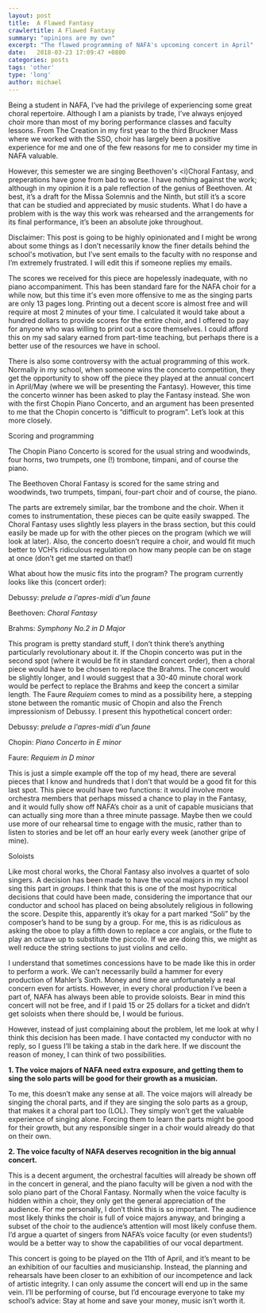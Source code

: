 ```yaml
---
layout: post
title:  A Flawed Fantasy 
crawlertitle: A Flawed Fantasy 
summary: "opinions are my own"
excerpt: "The flawed programming of NAFA's upcoming concert in April"
date:   2018-03-23 17:09:47 +0800
categories: posts
tags: 'other'
type: 'long'
author: michael
---
```


Being a student in NAFA, I’ve had the privilege of experiencing some great choral repertoire. Although I am a pianists by trade, I’ve always enjoyed choir more than most of my boring performance classes and faculty lessons. From The Creation in my first year to the third Bruckner Mass where we worked with the SSO, choir has largely been a positive experience for me and one of the few reasons for me to consider my time in NAFA valuable.

However, this semester we are singing Beethoven's <i)Choral Fantasy</i>, and preperations have gone from bad to worse. I have nothing against the work; although in my opinion it is a pale reflection of the genius of Beethoven. At best, it’s a draft for the Missa Solemnis and the Ninth, but still it’s a score that can be studied and appreciated by music students. What I do have a problem with is the way this work was rehearsed and the arrangements for its final performance, it’s been an absolute joke throughout. 

Disclaimer: This post is going to be highly opinionated and I might be wrong about some things as I don’t necessarily know the finer details behind the school's motivation, but I’ve sent emails to the faculty with no response and I’m extremely frustrated. I will edit this if someone replies my emails.

The scores we received for this piece are hopelessly inadequate, with no piano accompaniment. This has been standard fare for the NAFA choir for a while now, but this time it's even more offensive to me as the singing parts are only 13 pages long. Printing out a decent score is almost free and will require at most 2 minutes of your time. I calculated it would take about a hundred dollars to provide scores for the entire choir, and I offered to pay for anyone who was willing to print out a score themselves. I could afford this on my sad salary earned from part-time teaching, but perhaps there is a better use of the resources we have in school.

There is also some controversy with the actual programming of this work. Normally in my school, when someone wins the concerto competition, they get the opportunity to show off the piece they played at the annual concert in April/May (where we will be presenting the Fantasy). However, this time the concerto winner has been asked to play the Fantasy instead. She won with the first Chopin Piano Concerto, and an argument has been presented to me that the Chopin concerto is “difficult to program”. Let’s look at this more closely.

<div class="header">Scoring and programming</div>

The Chopin Piano Concerto is scored for the usual string and woodwinds, four horns, two trumpets, one (!) trombone, timpani, and of course the piano.

The Beethoven Choral Fantasy is scored for the same string and woodwinds, two trumpets, timpani, four-part choir and of course, the piano.

The parts are extremely similar, bar the trombone and the choir. When it comes to instrumentation, these pieces can be quite easily swapped. The Choral Fantasy uses slightly less players in the brass section, but this could easily be made up for with the other pieces on the program (which we will look at later). Also, the concerto doesn’t require a choir, and would fit much better to VCH’s ridiculous regulation on how many people can be on stage at once (don’t get me started on that!)

What about how the music fits into the program? The program currently looks like this (concert order):

Debussy: <i>prelude a l'apres-midi d'un faune</i>

Beethoven: <i>Choral Fantasy</i>

Brahms: <i>Symphony No.2 in D Major</i>

This program is pretty standard stuff, I don’t think there’s anything particularly revolutionary about it. If the Chopin concerto was put in the second spot (where it would be fit in standard concert order), then a choral piece would have to be chosen to replace the Brahms.  The concert would be slightly longer, and I would suggest that a 30-40 minute choral work would be perfect to replace the Brahms and keep the concert a similar length. The Faure <i>Requiem</i> comes to mind as a possibility here, a stepping stone between the romantic music of Chopin and also the French impressionism of Debussy. I present this hypothetical concert order:

Debussy: <i>prelude a l'apres-midi d'un faune</i>

Chopin: <i>Piano Concerto in E minor</i>

Faure: <i>Requiem in D minor</i>

This is just a simple example off the top of my head, there are several pieces that I know and hundreds that I don’t that would be a good fit for this last spot. This piece would have two functions: it would involve more orchestra members that perhaps missed a chance to play in the Fantasy, and it would fully show off NAFA’s choir as a unit of capable musicians that can actually sing more than a three minute passage. Maybe then we could use more of our rehearsal time to engage with the music, rather than to listen to stories and be let off an hour early every week (another gripe of mine).

<div class="header">Soloists</div>

Like most choral works, the Choral Fantasy also involves a quartet of solo singers. A decision has been made to have the vocal majors in my school sing this part in <i>groups</i>. I think that this is one of the most hypocritical decisions that could have been made, considering the importance that our conductor and school has placed on being absolutely religious in following the score. Despite this, apparently it’s okay for a part marked “Soli” by the composer’s hand to be sung by a group. For me, this is as ridiculous as asking the oboe to play a fifth down to replace a cor anglais, or the flute to play an octave up to substitute the piccolo. If we are doing this, we might as well reduce the string sections to just violins and cello.

I understand that sometimes concessions have to be made like this in order to perform a work. We can’t necessarily build a hammer for every production of Mahler’s Sixth. Money and time are unfortunately a real concern even for artists. However, in every choral production I’ve been a part of, NAFA has always been able to provide soloists. Bear in mind this concert will not be free, and if I paid 15 or 25 dollars for a ticket and didn’t get soloists when there should be, I would be furious.

However, instead of just complaining about the problem, let me look at why I think this decision has been made. I have contacted my conductor with no reply, so I guess I’ll be taking a stab in the dark here. If we discount the reason of money, I can think of two possibilities.

<b>1. The voice majors of NAFA need extra exposure, and getting them to sing the solo parts will be good for their growth as a musician.</b>

To me, this doesn’t make any sense at all. The voice majors will already be singing the choral parts, and if they are singing the solo parts as a group, that makes it a choral part too (LOL). They simply won’t get the valuable experience of singing alone. Forcing them to learn the parts might be good for their growth, but any responsible singer in a choir would already do that on their own.

<b>2. The voice faculty of NAFA deserves recognition in the big annual concert.</b>

This is a decent argument, the orchestral faculties will already be shown off in the concert in general, and the piano faculty will be given a nod with the solo piano part of the Choral Fantasy. Normally when the voice faculty is hidden within a choir, they only get the general appreciation of the audience. For me personally, I don’t think this is so important. The audience most likely thinks the choir is full of voice majors anyway, and bringing a subset of the choir to the audience’s attention will most likely confuse them. I’d argue a quartet of singers from NAFA’s voice faculty (or even students!) would be a better way to show the capabilities of our vocal department.

This concert is going to be played on the 11th of April, and it’s meant to be an exhibition of our faculties and musicianship. Instead, the planning and rehearsals have been closer to an exhibition of our incompetence and lack of artistic integrity. I can only assume the concert will end up in the same vein. I’ll be performing of course, but I’d encourage everyone to take my school’s advice: Stay at home and save your money, music isn’t worth it.


